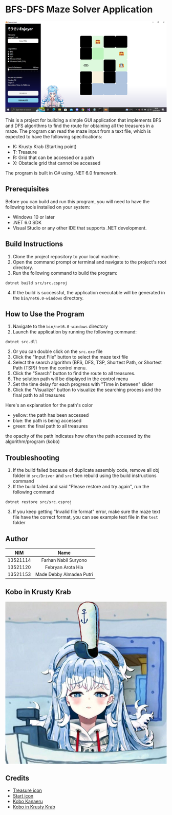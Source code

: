 # BFS-DFS Maze Solver Application
![Preview](./src/assets/preview.png)

This is a project for building a simple GUI application that implements BFS and DFS algorithms to find the route for obtaining all the treasures in a maze. The program can read the maze input from a text file, which is expected to have the following specifications:

- K: Krusty Krab (Starting point)
- T: Treasure
- R: Grid that can be accessed or a path
- X: Obstacle grid that cannot be accessed

The program is built in C# using .NET 6.0 framework.

## Prerequisites

Before you can build and run this program, you will need to have the following tools installed on your system:

- Windows 10 or later
- .NET 6.0 SDK 
- Visual Studio or any other IDE that supports .NET development.

## Build Instructions
1. Clone the project repository to your local machine.
2. Open the command prompt or terminal and navigate to the project's root directory.
3. Run the following command to build the program:
```
dotnet build src/src.csproj
```
4. If the build is successful, the application executable will be generated in the `bin/net6.0-windows` directory.

## How to Use the Program
1. Navigate to the  `bin/net6.0-windows` directory
2. Launch the application by running the following command:
```
dotnet src.dll
```
2. Or you can double click on the `src.exe` file
2. Click the "Input File" button to select the maze text file
3. Select the search algorithm (BFS, DFS, TSP, Shortest Path, or Shortest Path (TSP)) from the control menu.
4. Click the "Search" button to find the route to all treasures.
5. The solution path will be displayed in the control menu
6. Set the time delay for each progress with "Time in between" slider
7. Click the "Visualize" button to visualize the searching process and the final path to all treasures

Here's an explanation for the path's color
- yellow: the path has been accessed
- blue: the path is being accessed
- green: the final path to all treasures

the opacity of the path indicates how often the path accessed by the algorithm/program (kobo)

## Troubleshooting
1. If the build failed because of duplicate assembly code, remove all obj folder in `src/Driver` and `src` then rebuild using the build instructions command
2. If the build failed and said "Please restore and try again", run the following command 
```
dotnet restore src/src.csproj
```
3. If you keep getting "Invalid file format" error, make sure the maze text file have the correct format, you can see example text file in the `test` folder

## Author
| NIM  | Name |
| ------------- |:-------------:|
| 13521114      | Farhan Nabil Suryono     |
| 13521120      | Febryan Arota Hia     |
| 13521153      | Made Debby Almadea Putri     |

## Kobo in Krusty Krab
![Kobo in krusty krab](./src/assets/kobo-krusty.jpg)

## Credits
- [Treasure icon](https://www.flaticon.com/free-icon/treasure-chest_4883370)
- [Start icon](https://www.flaticon.com/free-icon/start_5199939)
- [Kobo Kanaeru](https://virtualyoutuber.fandom.com/id/wiki/Kobo_Kanaeru)
- [Kobo in Krusty Krab](https://id.pinterest.com/pin/436849232616185460/)